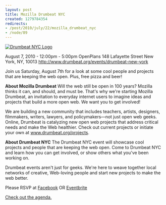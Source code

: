 ```yaml
--- 
layout: post
title: Mozilla Drumbeat NYC
created: 1279784354
redirects:
- /post/2010/july/22/mozilla_drumbeat_nyc
- /node/89
---
```

<a href="http://www.flickr.com/photos/johndbritton/4817154629/"><img src="http://farm5.static.flickr.com/4101/4817154629_04d368b432.jpg" alt="Drumbeat NYC Logo" /></a>

August 7, 2010 - 12:00pm - 5:00pm
OpenPlans
148 Lafayette Street
New York, NY, 10013
http://www.drumbeat.org/events/drumbeat-new-york

Join us Saturday, August 7th for a look at some cool people and projects that are keeping the web open. Plus, free pizza and beer!

<strong>About Mozilla Drumbeat</strong>
Will the web still be open in 100 years? Mozilla thinks it can, and should, and must be. That's why we're starting Mozilla Drumbeat, an invitation to everyday internet users to imagine ideas and projects that build a more open web. We want you to get involved!
 
We are building a new community that includes teachers, artists, designers, filmmakers, writers, lawyers, and policymakers—not just open web geeks. Online, Drumbeat is catalyzing new open web projects that address critical needs and make the Web healthier. Check out current projects or initiate your own at www.drumbeat.org/projects.

<strong>About Drumbeat NYC</strong>
The Drumbeat NYC event will showcase cool projects and people that are keeping the web open. Come to Drumbeat NYC and learn how you can get involved, or show others what you've been working on.
 
Drumbeat events aren't just for geeks. We're here to weave together local networks of creative, Web-loving people and start new projects to make the web better.
 
Please RSVP at <a href="http://bit.ly/drumbeat_nyc">Facebook</a> OR <a href="http://drumbeatnewyork.eventbrite.com/">Eventbrite</a>

<a href="https://wiki.mozilla.org/Drumbeat/events/new_york/agenda">Check out the agenda.</a>
